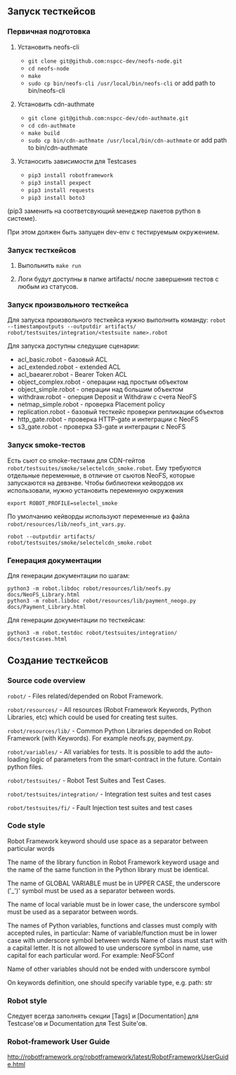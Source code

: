 ## Запуск тесткейсов

### Первичная подготовка

1. Установить neofs-cli 
    - `git clone git@github.com:nspcc-dev/neofs-node.git`
    - `cd neofs-node` 
    - `make`
    - `sudo cp bin/neofs-cli /usr/local/bin/neofs-cli` or add path to bin/neofs-cli

2. Установить cdn-authmate
    - `git clone git@github.com:nspcc-dev/cdn-authmate.git`
    - `cd cdn-authmate`
    - `make build`
    - `sudo cp bin/cdn-authmate /usr/local/bin/cdn-authmate` or add path to bin/cdn-authmate

3. Устаносить зависимости для Testcases
    - `pip3 install robotframework`
    - `pip3 install pexpect`
    - `pip3 install requests`
    - `pip3 install boto3`

(pip3 заменить на соответсвующий менеджер пакетов python в системе).

При этом должен быть запущен dev-env с тестируемым окружением.

### Запуск тесткейсов

1. Выпольнить `make run`

2. Логи будут доступны в папке artifacts/ после завершения тестов с любым из статусов.


### Запуск произвольного тесткейса

Для запуска произвольного тесткейса нужно выполнить команду:
`robot --timestampoutputs --outputdir artifacts/ robot/testsuites/integration/<testsuite name>.robot `

Для запуска доступны следущие сценарии:

 * acl_basic.robot - базовый ACL
 * acl_extended.robot - extended ACL
 * acl_baearer.robot - Bearer Token ACL
 * object_complex.robot - операции над простым объектом
 * object_simple.robot - операции над большим объектом
 * withdraw.robot - оперция Deposit и Withdraw с счета NeoFS
 * netmap_simple.robot - проверка Placement policy
 * replication.robot - базовый тесткейс проверки репликации объектов
 * http_gate.robot - проверка HTTP-gate и интеграции с NeoFS
 * s3_gate.robot - проверка S3-gate и интеграции с NeoFS


### Запуск smoke-тестов

Есть сьют со smoke-тестами для CDN-гейтов `robot/testsuites/smoke/selectelcdn_smoke.robot`.
Ему требуются отдельные переменные, в отличие от сьютов NeoFS, которые запускаются на
девэнве. Чтобы библиотеки кейвордов их использовали, нужно установить переменную
окружения
```
export ROBOT_PROFILE=selectel_smoke
```
По умолчанию кейворды используют переменные из файла `robot/resources/lib/neofs_int_vars.py`.
```
robot --outputdir artifacts/ robot/testsuites/smoke/selectelcdn_smoke.robot
```


### Генерация документации

Для генерации документации по шагам:
```
python3 -m robot.libdoc robot/resources/lib/neofs.py docs/NeoFS_Library.html
python3 -m robot.libdoc robot/resources/lib/payment_neogo.py docs/Payment_Library.html
```

Для генерации документации по тесткейсам:
```
python3 -m robot.testdoc robot/testsuites/integration/ docs/testcases.html
```

## Создание тесткейсов

### Source code overview

`robot/` - Files related/depended on Robot Framework.

`robot/resources/` - All resources (Robot Framework Keywords, Python Libraries, etc) which could be used for creating test suites.

`robot/resources/lib/` - Common Python Libraries depended on Robot Framework (with Keywords). For example neofs.py, payment.py.

`robot/variables/` - All variables for tests. It is possible to add the auto-loading logic of parameters from the smart-contract in the future. Contain python files.

`robot/testsuites/` - Robot Test Suites and Test Cases.

`robot/testsuites/integration/` - Integration test suites and test cases

`robot/testsuites/fi/` - Fault Injection test suites and test cases

### Code style

Robot Framework keyword should use space as a separator between particular words

The name of the library function in Robot Framework keyword usage and the name of the same function in the Python library must be identical.

The name of GLOBAL VARIABLE must be in UPPER CASE, the underscore ('_')' symbol must be used as a separator between words.

The name of local variable must be in lower case, the underscore symbol must be used as a separator between words.

The names of Python variables, functions and classes must comply with accepted rules, in particular:
Name of variable/function must be in lower case with underscore symbol between words
Name of class must start with a capital letter. It is not allowed to use underscore symbol in name, use capital for each particular word.
For example: NeoFSConf

Name of other variables should not be ended with underscore symbol

On keywords definition, one should specify variable type, e.g. path: str

### Robot style

Следует всегда заполнять секции [Tags] и [Documentation] для Testcase'ов и Documentation для Test Suite'ов.

### Robot-framework User Guide

http://robotframework.org/robotframework/latest/RobotFrameworkUserGuide.html
